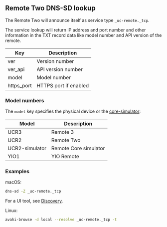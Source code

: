 ## Remote Two DNS-SD lookup

The Remote Two will announce itself as service type `_uc-remote._tcp`.

The service lookup will return IP address and port number and other information in the TXT record data like model number
and API version of the remote.

| Key        | Description                                           |
|------------|-------------------------------------------------------|
| ver        | Version number                                        |
| ver_api    | API version number                                    |
| model      | Model number                                          |
| https_port | HTTPS port if enabled                                 |

### Model numbers

The `model` key specifies the physical device or the [core-simulator](https://github.com/unfoldedcircle/core-simulator):

| Model          | Description           |
|----------------|-----------------------|
| UCR3           | Remote 3              |
| UCR2           | Remote Two            |
| UCR2-simulator | Remote Core simulator |
| YIO1           | YIO Remote            |

### Examples

macOS:
```bash
dns-sd -Z _uc-remote._tcp
```

For a UI tool, see [Discovery](https://apps.apple.com/us/app/discovery-dns-sd-browser/id1381004916).

Linux:
```bash
avahi-browse -d local --resolve _uc-remote._tcp -t
```

